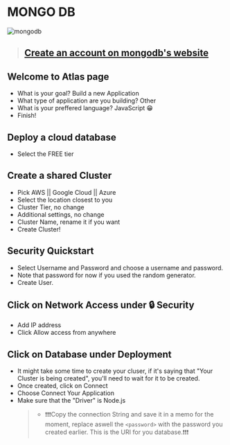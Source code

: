# MONGO DB

![mongodb](https://miro.medium.com/max/1000/1*xOVUR3DMDUfaguq5cIDAsw.jpeg)

> ## [Create an account on mongodb's website](https://www.mongodb.com/cloud/atlas/register)

## Welcome to Atlas page

- What is your goal? Build a new Application
- What type of application are you building? Other
- What is your preffered language? JavaScript 😁
- Finish!

## Deploy a cloud database

- Select the FREE tier

## Create a shared Cluster

- Pick AWS || Google Cloud || Azure
- Select the location closest to you
- Cluster Tier, no change
- Additional settings, no change
- Cluster Name, rename it if you want
- Create Cluster!

## Security Quickstart

- Select Username and Password and choose a username and password.
- Note that password for now if you used the random generator.
- Create User.

## Click on Network Access under 🔒️ Security

- Add IP address
- Click Allow access from anywhere

## Click on Database under Deployment

- It might take some time to create your cluser, if it's saying that "Your Cluster is being created", you'll need to wait for it to be created.
- Once created, click on Connect
- Choose Connect Your Application
- Make sure that the "Driver" is Node.js
  > - ❗️❗️❗️Copy the connection String and save it in a memo for the moment, replace aswell the `<password>` with the password you created earlier. This is the URI for you database.❗️❗️❗️
